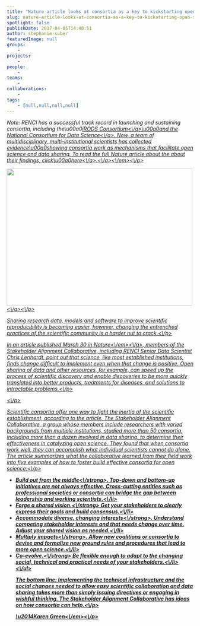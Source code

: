 ```yaml
---
title: "Nature article looks at consortia as a key to kickstarting open science"
slug: nature-article-looks-at-consortia-as-a-key-to-kickstarting-open-science
spotlight: false
publishDate: 2017-04-05T14:40:51
author: stephanie-suber
featuredImage: null
groups:
    - 
projects:
    - 
people:
    - 
teams: 
    - 
collaborations:
    - 
tags:
    - [null,null,null,null]
---
```

<p><em>Note: RENCI has a successful track record in launching and sustaining consortia, including the\u00a0<a href="http:\/\/www.irods.org\/">iRODS Consortium<\/a>\u00a0and the <a href="http:\/\/www.datascienceconsortium.org\/">National Consortium for Data Science<\/a>. Now, a team of multidisciplinary, multi-institutional scientists has collected evidence\u00a0showing consortia work as mechanisms that facilitate open science and data sharing. To read the full Nature article about the about their findings, click\u00a0<a href="http:\/\/www.nature.com\/news\/five-ways-consortia-can-catalyse-open-science-1.21706">here<\/a><a href="http:\/\/renci.org\/wp-content\/uploads\/2017\/04\/collaboration.png"  rel="lightbox[roadtrip]">.<\/a><\/em><\/p>
<p><a href="http:\/\/renci.org\/wp-content\/uploads\/2017\/04\/collaboration-image.jpg"  rel="lightbox[roadtrip]"><img class="aligncenter size-full wp-image-16314" src="http:\/\/renci.org\/wp-content\/uploads\/2017\/04\/collaboration-image.jpg" alt="" width="500" height="370" srcset="https:\/\/renci.org\/wp-content\/uploads\/2017\/04\/collaboration-image.jpg 500w, https:\/\/renci.org\/wp-content\/uploads\/2017\/04\/collaboration-image-300x222.jpg 300w" sizes="(max-width: 500px) 100vw, 500px" \/><\/a><\/p>
<p>Sharing research data, models and software to improve scientific reproducibility is becoming easier, however, changing the entrenched practices of the scientific community is a harder nut to crack.<\/p>
<p>In an article published March 30 in <a href="http:\/\/www.nature.com\/"><em>Nature<\/em><\/a>, members of the Stakeholder Alignment Collaborative, including RENCI Senior Data Scientist Chris Lenhardt, point out that science, like most established institutions, finds change difficult to implement even when that change is positive. Open sharing of data and other resources, for example, can speed up the process of scientific discovery and enable discoveries to be more quickly translated into better products, treatments for diseases, and solutions to intractable problems.<\/p>
<p><!--more--><\/p>
<p>Scientific consortia offer one way to fight the inertia of the scientific establishment, according to the article. The Stakeholder Alignment Collaborative, a group whose members include researchers with varied backgrounds from multiple institutions, studied more than 50 consortia, including more than a dozen involved in data sharing, to determine their effectiveness in catalyzing open science. They found that when consortia work well, they can accomplish what individual scientists cannot do alone. The article summarizes what the collaborative learned from their field work into five examples of how to foster build effective consortia for open science:<\/p>
<ul>
<li><strong>Build out from the middle<\/strong>. Top-down and bottom-up initiatives are not always effective. Cross-cutting entities such as professional societies or consortia can bridge the gap between leadership and working scientists.<\/li>
<li><strong>Forge a shared vision.<\/strong> Get your stakeholders to clearly express their goals and build consensus.<\/li>
<li><strong>Accommodate diverse, changing interests<\/strong>. Understand competing stakeholder interests and that needs change over time. Adjust your shared vision as needed.<\/li>
<li><strong>Multiply impacts<\/strong>. Allow new coalitions or consortia to devise and formalize new ground rules and procedures that lead to more open science.<\/li>
<li><strong>Co-evolve.<\/strong> Be flexible enough to adapt to the changing social, technical and practical needs of your stakeholders.<\/li>
<\/ul>
<p>The bottom line: Implementing the technical infrastructure and the social changes needed to allow easy scientific collaboration and data sharing takes more than simply issuing directives or engaging in wishful thinking. The Stakeholder Alignment Collaborative has ideas on how consortia can help.<\/p>
<p><em>\u2014Karen Green<\/em><\/p>
<!-- AddThis Advanced Settings generic via filter on the_content --><!-- AddThis Share Buttons generic via filter on the_content -->
